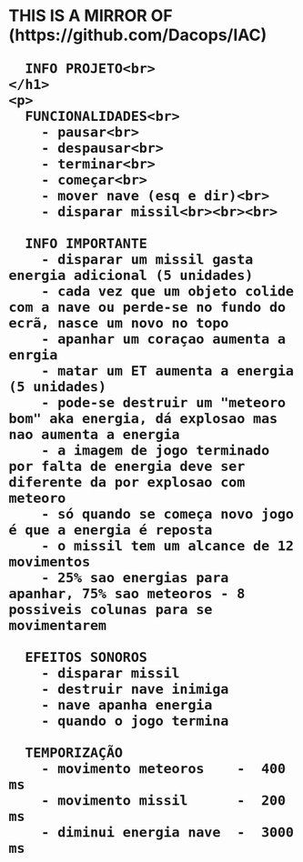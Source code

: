 <!DOCTYPE html>
<html>
  <body>
    <h1>
      THIS IS A MIRROR OF (https://github.com/Dacops/IAC)

      INFO PROJETO<br>
    </h1>
    <p>
      FUNCIONALIDADES<br>
        - pausar<br>
        - despausar<br>
        - terminar<br>
        - começar<br>
        - mover nave (esq e dir)<br>
        - disparar missil<br><br><br>

      INFO IMPORTANTE
        - disparar um missil gasta energia adicional (5 unidades)
        - cada vez que um objeto colide com a nave ou perde-se no fundo do ecrã, nasce um novo no topo
        - apanhar um coraçao aumenta a enrgia
        - matar um ET aumenta a energia (5 unidades)
        - pode-se destruir um "meteoro bom" aka energia, dá explosao mas nao aumenta a energia
        - a imagem de jogo terminado por falta de energia deve ser diferente da por explosao com meteoro
        - só quando se começa novo jogo é que a energia é reposta
        - o missil tem um alcance de 12 movimentos
        - 25% sao energias para apanhar, 75% sao meteoros - 8 possiveis colunas para se movimentarem

      EFEITOS SONOROS
        - disparar missil
        - destruir nave inimiga
        - nave apanha energia
        - quando o jogo termina

      TEMPORIZAÇÃO
        - movimento meteoros    -  400  ms
        - movimento missil      -  200  ms
        - diminui energia nave  -  3000 ms
  </body>
</html>
